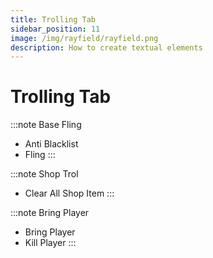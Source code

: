 ```yaml
---
title: Trolling Tab
sidebar_position: 11
image: /img/rayfield/rayfield.png
description: How to create textual elements
---
```


# Trolling Tab

:::note Base Fling
- Anti Blacklist
- Fling
:::

:::note Shop Trol
- Clear All Shop Item
:::

:::note Bring Player
- Bring Player
- Kill Player
:::
